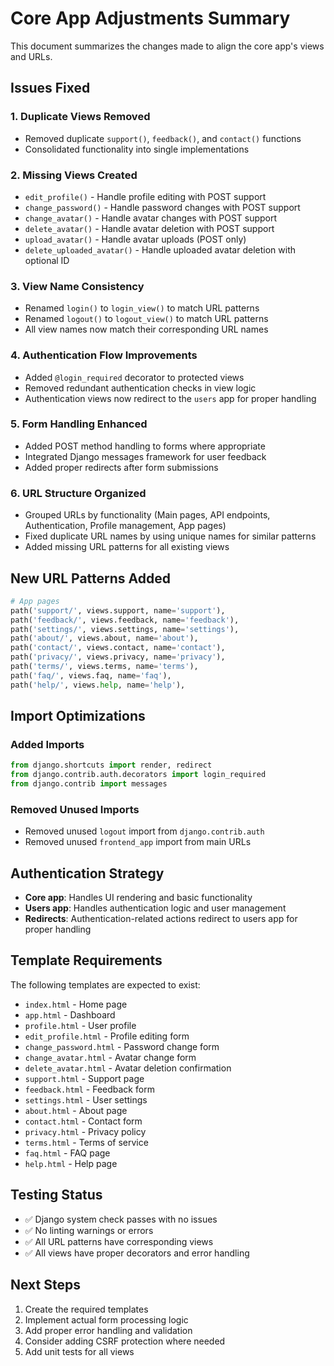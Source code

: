 # Core App Adjustments Summary

This document summarizes the changes made to align the core app's views and URLs.

## Issues Fixed

### 1. **Duplicate Views Removed**
- Removed duplicate `support()`, `feedback()`, and `contact()` functions
- Consolidated functionality into single implementations

### 2. **Missing Views Created**
- `edit_profile()` - Handle profile editing with POST support
- `change_password()` - Handle password changes with POST support
- `change_avatar()` - Handle avatar changes with POST support
- `delete_avatar()` - Handle avatar deletion with POST support
- `upload_avatar()` - Handle avatar uploads (POST only)
- `delete_uploaded_avatar()` - Handle uploaded avatar deletion with optional ID

### 3. **View Name Consistency**
- Renamed `login()` to `login_view()` to match URL patterns
- Renamed `logout()` to `logout_view()` to match URL patterns
- All view names now match their corresponding URL names

### 4. **Authentication Flow Improvements**
- Added `@login_required` decorator to protected views
- Removed redundant authentication checks in view logic
- Authentication views now redirect to the `users` app for proper handling

### 5. **Form Handling Enhanced**
- Added POST method handling to forms where appropriate
- Integrated Django messages framework for user feedback
- Added proper redirects after form submissions

### 6. **URL Structure Organized**
- Grouped URLs by functionality (Main pages, API endpoints, Authentication, Profile management, App pages)
- Fixed duplicate URL names by using unique names for similar patterns
- Added missing URL patterns for all existing views

## New URL Patterns Added

```python
# App pages
path('support/', views.support, name='support'),
path('feedback/', views.feedback, name='feedback'),
path('settings/', views.settings, name='settings'),
path('about/', views.about, name='about'),
path('contact/', views.contact, name='contact'),
path('privacy/', views.privacy, name='privacy'),
path('terms/', views.terms, name='terms'),
path('faq/', views.faq, name='faq'),
path('help/', views.help, name='help'),
```

## Import Optimizations

### Added Imports
```python
from django.shortcuts import render, redirect
from django.contrib.auth.decorators import login_required
from django.contrib import messages
```

### Removed Unused Imports
- Removed unused `logout` import from `django.contrib.auth`
- Removed unused `frontend_app` import from main URLs

## Authentication Strategy

- **Core app**: Handles UI rendering and basic functionality
- **Users app**: Handles authentication logic and user management
- **Redirects**: Authentication-related actions redirect to users app for proper handling

## Template Requirements

The following templates are expected to exist:
- `index.html` - Home page
- `app.html` - Dashboard
- `profile.html` - User profile
- `edit_profile.html` - Profile editing form
- `change_password.html` - Password change form
- `change_avatar.html` - Avatar change form
- `delete_avatar.html` - Avatar deletion confirmation
- `support.html` - Support page
- `feedback.html` - Feedback form
- `settings.html` - User settings
- `about.html` - About page
- `contact.html` - Contact form
- `privacy.html` - Privacy policy
- `terms.html` - Terms of service
- `faq.html` - FAQ page
- `help.html` - Help page

## Testing Status

- ✅ Django system check passes with no issues
- ✅ No linting warnings or errors
- ✅ All URL patterns have corresponding views
- ✅ All views have proper decorators and error handling

## Next Steps

1. Create the required templates
2. Implement actual form processing logic
3. Add proper error handling and validation
4. Consider adding CSRF protection where needed
5. Add unit tests for all views